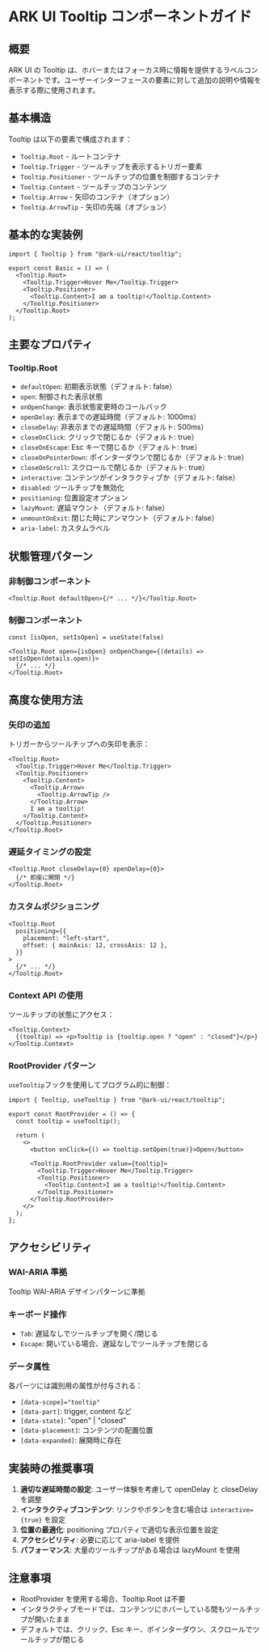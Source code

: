 # ARK UI Tooltip コンポーネントガイド

## 概要

ARK UI の Tooltip は、ホバーまたはフォーカス時に情報を提供するラベルコンポーネントです。ユーザーインターフェースの要素に対して追加の説明や情報を表示する際に使用されます。

## 基本構造

Tooltip は以下の要素で構成されます：

- `Tooltip.Root` - ルートコンテナ
- `Tooltip.Trigger` - ツールチップを表示するトリガー要素
- `Tooltip.Positioner` - ツールチップの位置を制御するコンテナ
- `Tooltip.Content` - ツールチップのコンテンツ
- `Tooltip.Arrow` - 矢印のコンテナ（オプション）
- `Tooltip.ArrowTip` - 矢印の先端（オプション）

## 基本的な実装例

```tsx
import { Tooltip } from "@ark-ui/react/tooltip";

export const Basic = () => (
  <Tooltip.Root>
    <Tooltip.Trigger>Hover Me</Tooltip.Trigger>
    <Tooltip.Positioner>
      <Tooltip.Content>I am a tooltip!</Tooltip.Content>
    </Tooltip.Positioner>
  </Tooltip.Root>
);
```

## 主要なプロパティ

### Tooltip.Root

- `defaultOpen`: 初期表示状態（デフォルト: false）
- `open`: 制御された表示状態
- `onOpenChange`: 表示状態変更時のコールバック
- `openDelay`: 表示までの遅延時間（デフォルト: 1000ms）
- `closeDelay`: 非表示までの遅延時間（デフォルト: 500ms）
- `closeOnClick`: クリックで閉じるか（デフォルト: true）
- `closeOnEscape`: Esc キーで閉じるか（デフォルト: true）
- `closeOnPointerDown`: ポインターダウンで閉じるか（デフォルト: true）
- `closeOnScroll`: スクロールで閉じるか（デフォルト: true）
- `interactive`: コンテンツがインタラクティブか（デフォルト: false）
- `disabled`: ツールチップを無効化
- `positioning`: 位置設定オプション
- `lazyMount`: 遅延マウント（デフォルト: false）
- `unmountOnExit`: 閉じた時にアンマウント（デフォルト: false）
- `aria-label`: カスタムラベル

## 状態管理パターン

### 非制御コンポーネント

```tsx
<Tooltip.Root defaultOpen>{/* ... */}</Tooltip.Root>
```

### 制御コンポーネント

```tsx
const [isOpen, setIsOpen] = useState(false)

<Tooltip.Root open={isOpen} onOpenChange={(details) => setIsOpen(details.open)}>
  {/* ... */}
</Tooltip.Root>
```

## 高度な使用方法

### 矢印の追加

トリガーからツールチップへの矢印を表示：

```tsx
<Tooltip.Root>
  <Tooltip.Trigger>Hover Me</Tooltip.Trigger>
  <Tooltip.Positioner>
    <Tooltip.Content>
      <Tooltip.Arrow>
        <Tooltip.ArrowTip />
      </Tooltip.Arrow>
      I am a tooltip!
    </Tooltip.Content>
  </Tooltip.Positioner>
</Tooltip.Root>
```

### 遅延タイミングの設定

```tsx
<Tooltip.Root closeDelay={0} openDelay={0}>
  {/* 即座に開閉 */}
</Tooltip.Root>
```

### カスタムポジショニング

```tsx
<Tooltip.Root
  positioning={{
    placement: "left-start",
    offset: { mainAxis: 12, crossAxis: 12 },
  }}
>
  {/* ... */}
</Tooltip.Root>
```

### Context API の使用

ツールチップの状態にアクセス：

```tsx
<Tooltip.Context>
  {(tooltip) => <p>Tooltip is {tooltip.open ? "open" : "closed"}</p>}
</Tooltip.Context>
```

### RootProvider パターン

`useTooltip`フックを使用してプログラム的に制御：

```tsx
import { Tooltip, useTooltip } from "@ark-ui/react/tooltip";

export const RootProvider = () => {
  const tooltip = useTooltip();

  return (
    <>
      <button onClick={() => tooltip.setOpen(true)}>Open</button>

      <Tooltip.RootProvider value={tooltip}>
        <Tooltip.Trigger>Hover Me</Tooltip.Trigger>
        <Tooltip.Positioner>
          <Tooltip.Content>I am a tooltip!</Tooltip.Content>
        </Tooltip.Positioner>
      </Tooltip.RootProvider>
    </>
  );
};
```

## アクセシビリティ

### WAI-ARIA 準拠

Tooltip WAI-ARIA デザインパターンに準拠

### キーボード操作

- `Tab`: 遅延なしでツールチップを開く/閉じる
- `Escape`: 開いている場合、遅延なしでツールチップを閉じる

### データ属性

各パーツには識別用の属性が付与される：

- `[data-scope]="tooltip"`
- `[data-part]`: trigger, content など
- `[data-state]`: "open" | "closed"
- `[data-placement]`: コンテンツの配置位置
- `[data-expanded]`: 展開時に存在

## 実装時の推奨事項

1. **適切な遅延時間の設定**: ユーザー体験を考慮して openDelay と closeDelay を調整
2. **インタラクティブコンテンツ**: リンクやボタンを含む場合は `interactive={true}` を設定
3. **位置の最適化**: positioning プロパティで適切な表示位置を設定
4. **アクセシビリティ**: 必要に応じて aria-label を提供
5. **パフォーマンス**: 大量のツールチップがある場合は lazyMount を使用

## 注意事項

- RootProvider を使用する場合、Tooltip.Root は不要
- インタラクティブモードでは、コンテンツにホバーしている間もツールチップが開いたまま
- デフォルトでは、クリック、Esc キー、ポインターダウン、スクロールでツールチップが閉じる
